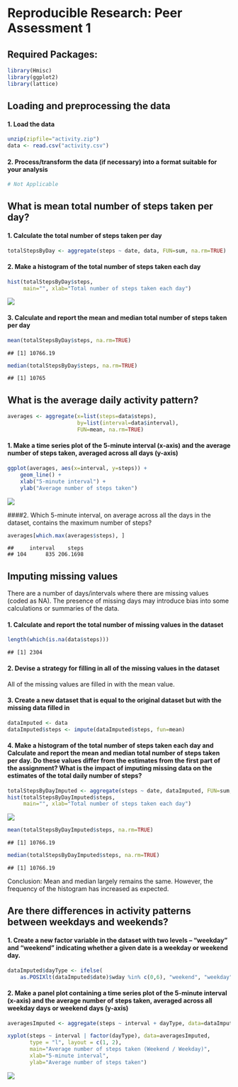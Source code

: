 # Reproducible Research: Peer Assessment 1


## Required Packages:

```r
library(Hmisc)
library(ggplot2)
library(lattice)
```


## Loading and preprocessing the data

#### 1. Load the data

```r
unzip(zipfile="activity.zip")
data <- read.csv("activity.csv")
```

#### 2. Process/transform the data (if necessary) into a format suitable for your analysis

```r
# Not Applicable
```


## What is mean total number of steps taken per day?

#### 1. Calculate the total number of steps taken per day

```r
totalStepsByDay <- aggregate(steps ~ date, data, FUN=sum, na.rm=TRUE)
```

#### 2. Make a histogram of the total number of steps taken each day

```r
hist(totalStepsByDay$steps,
     main="", xlab="Total number of steps taken each day")
```

![](PA1_template_files/figure-html/unnamed-chunk-5-1.png) 

#### 3. Calculate and report the mean and median total number of steps taken per day

```r
mean(totalStepsByDay$steps, na.rm=TRUE)
```

```
## [1] 10766.19
```

```r
median(totalStepsByDay$steps, na.rm=TRUE)
```

```
## [1] 10765
```


## What is the average daily activity pattern?

```r
averages <- aggregate(x=list(steps=data$steps),
                      by=list(interval=data$interval),
                      FUN=mean, na.rm=TRUE)
```

#### 1. Make a time series plot of the 5-minute interval (x-axis) and the average number of steps taken, averaged across all days (y-axis)

```r
ggplot(averages, aes(x=interval, y=steps)) +
    geom_line() +
    xlab("5-minute interval") +
    ylab("Average number of steps taken")
```

![](PA1_template_files/figure-html/unnamed-chunk-8-1.png) 

####2. Which 5-minute interval, on average across all the days in the dataset, contains the maximum number of steps?

```r
averages[which.max(averages$steps), ]
```

```
##     interval    steps
## 104      835 206.1698
```


## Imputing missing values
There are a number of days/intervals where there are missing values (coded as NA). The presence of missing days may introduce bias into some calculations or summaries of the data.

#### 1. Calculate and report the total number of missing values in the dataset

```r
length(which(is.na(data$steps)))
```

```
## [1] 2304
```

#### 2. Devise a strategy for filling in all of the missing values in the dataset
All of the missing values are filled in with the mean value.

#### 3. Create a new dataset that is equal to the original dataset but with the missing data filled in

```r
dataImputed <- data
dataImputed$steps <- impute(dataImputed$steps, fun=mean)
```

#### 4. Make a histogram of the total number of steps taken each day and Calculate and report the mean and median total number of steps taken per day. Do these values differ from the estimates from the first part of the assignment? What is the impact of imputing missing data on the estimates of the total daily number of steps?

```r
totalStepsByDayImputed <- aggregate(steps ~ date, dataImputed, FUN=sum, na.rm=TRUE)
hist(totalStepsByDayImputed$steps,
     main="", xlab="Total number of steps taken each day")
```

![](PA1_template_files/figure-html/unnamed-chunk-12-1.png) 

```r
mean(totalStepsByDayImputed$steps, na.rm=TRUE)
```

```
## [1] 10766.19
```

```r
median(totalStepsByDayImputed$steps, na.rm=TRUE)
```

```
## [1] 10766.19
```

Conclusion: Mean and median largely remains the same. However, the frequency of the histogram has increased as expected.


## Are there differences in activity patterns between weekdays and weekends?

#### 1. Create a new factor variable in the dataset with two levels – “weekday” and “weekend” indicating whether a given date is a weekday or weekend day.

```r
dataImputed$dayType <- ifelse(
    as.POSIXlt(dataImputed$date)$wday %in% c(0,6), "weekend", "weekday")
```

#### 2. Make a panel plot containing a time series plot of the 5-minute interval (x-axis) and the average number of steps taken, averaged across all weekday days or weekend days (y-axis)

```r
averagesImputed <- aggregate(steps ~ interval + dayType, data=dataImputed, mean)

xyplot(steps ~ interval | factor(dayType), data=averagesImputed, 
       type = "l", layout = c(1, 2),
       main="Average number of steps taken (Weekend / Weekday)",
       xlab="5-minute interval",
       ylab="Average number of steps taken")
```

![](PA1_template_files/figure-html/unnamed-chunk-14-1.png) 
